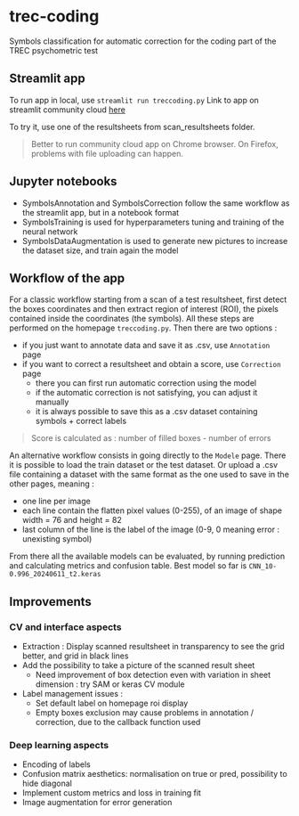 # trec-coding
Symbols classification for automatic correction for the coding part of the TREC psychometric test

## Streamlit app

To run app in local, use ``streamlit run treccoding.py``
Link to app on streamlit community cloud [here](https://trec-coding.streamlit.app/)

To try it, use one of the resultsheets from scan_resultsheets folder.

> Better to run community cloud app on Chrome browser.
> On Firefox, problems with file uploading can happen.

## Jupyter notebooks

* SymbolsAnnotation and SymbolsCorrection follow the same workflow as the streamlit app, but in a notebook format
* SymbolsTraining is used for hyperparameters tuning and training of the neural network
* SymbolsDataAugmentation is used to generate new pictures to increase the dataset size, and train again the model

## Workflow of the app

For a classic workflow starting from a scan of a test resultsheet, first detect the boxes coordinates 
and then extract region of interest (ROI), the pixels contained inside the coordinates (the symbols).
All these steps are performed on the homepage `treccoding.py`.
Then there are two options :
* if you just want to annotate data and save it as .csv, use `Annotation` page
* if you want to correct a resultsheet and obtain a score, use `Correction` page
  * there you can first run automatic correction using the model
  * if the automatic correction is not satisfying, you can adjust it manually
  * it is always possible to save this as a .csv dataset containing symbols + correct labels

> Score is calculated as : number of filled boxes - number of errors

An alternative workflow consists in going directly to the `Modele` page. There it is possible to load the train
dataset or the test dataset. Or upload a .csv file containing a dataset with the same format as the one used to save
in the other pages, meaning :
* one line per image
* each line contain the flatten pixel values (0-255), of an image of shape width = 76 and height = 82
* last column of the line is the label of the image (0-9, 0 meaning error : unexisting symbol)

From there all the available models can be evaluated, by running prediction and calculating metrics and confusion
table. Best model so far is `CNN_10-0.996_20240611_t2.keras`

## Improvements

### CV and interface aspects

* Extraction : Display scanned resultsheet in transparency to see the grid better, and grid in black lines
* Add the possibility to take a picture of the scanned result sheet
  * Need improvement of box detection even with variation in sheet dimension : try SAM or keras CV module
* Label management issues :
  * Set default label on homepage roi display
  * Empty boxes exclusion may cause problems in annotation / correction, due to the callback function used

### Deep learning aspects

* Encoding of labels
* Confusion matrix aesthetics: normalisation on true or pred, possibility to hide diagonal
* Implement custom metrics and loss in training fit
* Image augmentation for error generation
